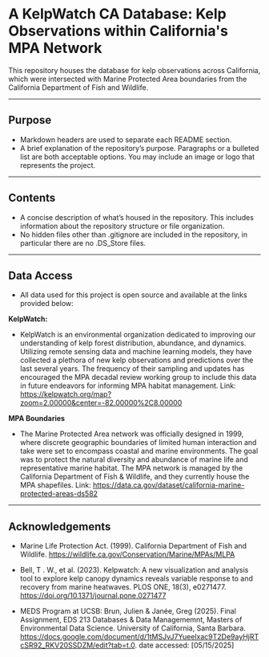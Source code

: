 # A KelpWatch CA Database: Kelp Observations within California's MPA Network
This repository houses the database for kelp observations across California, which were intersected with Marine Protected Area boundaries from the California Department of Fish and Wildlife.

--------------------------------------------------------------------------
## **Purpose**

- Markdown headers are used to separate each README section.
- A brief explanation of the repository’s purpose. Paragraphs or a bulleted list are both acceptable options. You may include an image or logo that represents the project.
--------------------------------------------------------------------------
## **Contents**
  
- A concise description of what’s housed in the repository. This includes information about the repository structure or file organization.
- No hidden files other than .gitignore are included in the repository, in particular there are no .DS_Store files.
--------------------------------------------------------------------------
## **Data Access**

- All data used for this project is open source and available at the links provided below:

**KelpWatch:**
- KelpWatch is an environmental organization dedicated to improving our understanding of kelp forest distribution, abundance, and dynamics. Utilizing remote sensing data and machine learning models, they have collected a plethora of new kelp observations and predictions over the last several years. The frequency of their sampling and updates has encouraged the MPA decadal review working group to include this data in future endeavors for informing MPA habitat management.
Link: https://kelpwatch.org/map?zoom=2.00000&center=-82.00000%2C8.00000

**MPA Boundaries**
- The Marine Protected Area network was officially designed in 1999, where discrete geographic boundaries of limited human interaction and take were set to encompass coastal and marine environments. The goal was to protect the natural diversity and abundance of marine life and representative marine habitat. The MPA network is managed by the California Department of Fish & Wildlife, and they currently house the MPA shapefiles.
Link: https://data.ca.gov/dataset/california-marine-protected-areas-ds582
--------------------------------------------------------------------------
## **Acknowledgements**

- Marine Life Protection Act. (1999). California Department of Fish and Wildlife. https://wildlife.ca.gov/Conservation/Marine/MPAs/MLPA 

- Bell, T . W., et al. (2023). Kelpwatch: A new visualization and analysis tool to explore kelp
canopy dynamics reveals variable response to and recovery from marine heatwaves.
PLOS ONE, 18(3), e0271477. https://doi.org/10.1371/journal.pone.0271477

- MEDS Program at UCSB: Brun, Julien & Janée, Greg (2025). Final Assignment, EDS 213 Databases & Data Managememnt, Masters of Environmental Data Science. University of California, Santa Barbara. https://docs.google.com/document/d/1tMSJvJ7Yueelxac9T2De9ayHjRTcSR92_RKV20SSDZM/edit?tab=t.0. date accessed: [05/15/2025]
